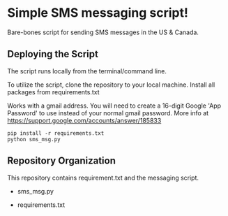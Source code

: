 # Simple SMS messaging script!
Bare-bones script for sending SMS messages in the US & Canada.


## Deploying the Script

The script runs locally from the terminal/command line. 

To utilize the script, clone the repository to your local machine. Install all packages 
from requirements.txt

Works with a gmail address. You will need to create a 16-digit Google 'App Password' to use instead of your normal gmail password. More info at https://support.google.com/accounts/answer/185833
```
pip install -r requirements.txt
python sms_msg.py
```

## Repository Organization

This repository contains requirement.txt and the messaging script. 

- sms_msg.py 

- requirements.txt

